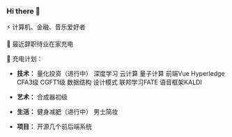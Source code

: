 ### Hi there 👋

⚡ 计算机、金融、音乐爱好者

🔭 最近辞职待业在家充电

🌱 充电计划：

- **技术：**
  量化投资（进行中）
  深度学习
  云计算
  量子计算
  前端Vue
  Hyperledge
  CFA3级
  CGFT1级
  数据结构
  设计模式  联邦学习FATE  语音框架KALDI

- **艺术：**
  合成器初级
- **生活：**
  健身减肥（进行中）
  男士简妆
- **项目：**
  开源几个前后端系统



<!--
**fcncassandra/fcncassandra** is a ✨ _special_ ✨ repository because its `README.md` (this file) appears on your GitHub profile.

Here are some ideas to get you started:

- 🔭 I’m currently working on ...
- 🌱 I’m currently learning ...
- 👯 I’m looking to collaborate on ...
- 🤔 I’m looking for help with ...
- 💬 Ask me about ...
- 📫 How to reach me: ...
- 😄 Pronouns: ...
- ⚡ Fun fact: ...
-->

